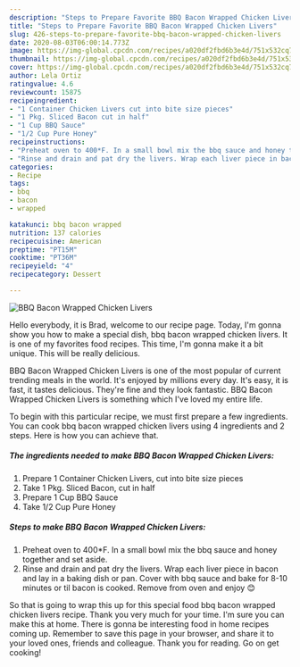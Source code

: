 ```yaml
---
description: "Steps to Prepare Favorite BBQ Bacon Wrapped Chicken Livers"
title: "Steps to Prepare Favorite BBQ Bacon Wrapped Chicken Livers"
slug: 426-steps-to-prepare-favorite-bbq-bacon-wrapped-chicken-livers
date: 2020-08-03T06:00:14.773Z
image: https://img-global.cpcdn.com/recipes/a020df2fbd6b3e4d/751x532cq70/bbq-bacon-wrapped-chicken-livers-recipe-main-photo.jpg
thumbnail: https://img-global.cpcdn.com/recipes/a020df2fbd6b3e4d/751x532cq70/bbq-bacon-wrapped-chicken-livers-recipe-main-photo.jpg
cover: https://img-global.cpcdn.com/recipes/a020df2fbd6b3e4d/751x532cq70/bbq-bacon-wrapped-chicken-livers-recipe-main-photo.jpg
author: Lela Ortiz
ratingvalue: 4.6
reviewcount: 15875
recipeingredient:
- "1 Container Chicken Livers cut into bite size pieces"
- "1 Pkg. Sliced Bacon cut in half"
- "1 Cup BBQ Sauce"
- "1/2 Cup Pure Honey"
recipeinstructions:
- "Preheat oven to 400*F. In a small bowl mix the bbq sauce and honey together and set aside."
- "Rinse and drain and pat dry the livers. Wrap each liver piece in bacon and lay in a baking dish or pan. Cover with bbq sauce and bake for 8-10 minutes or til bacon is cooked. Remove from oven and enjoy 😊"
categories:
- Recipe
tags:
- bbq
- bacon
- wrapped

katakunci: bbq bacon wrapped 
nutrition: 137 calories
recipecuisine: American
preptime: "PT15M"
cooktime: "PT36M"
recipeyield: "4"
recipecategory: Dessert

---
```



![BBQ Bacon Wrapped Chicken Livers](https://img-global.cpcdn.com/recipes/a020df2fbd6b3e4d/751x532cq70/bbq-bacon-wrapped-chicken-livers-recipe-main-photo.jpg)

Hello everybody, it is Brad, welcome to our recipe page. Today, I'm gonna show you how to make a special dish, bbq bacon wrapped chicken livers. It is one of my favorites food recipes. This time, I'm gonna make it a bit unique. This will be really delicious.



BBQ Bacon Wrapped Chicken Livers is one of the most popular of current trending meals in the world. It's enjoyed by millions every day. It's easy, it is fast, it tastes delicious. They're fine and they look fantastic. BBQ Bacon Wrapped Chicken Livers is something which I've loved my entire life.


To begin with this particular recipe, we must first prepare a few ingredients. You can cook bbq bacon wrapped chicken livers using 4 ingredients and 2 steps. Here is how you can achieve that.

<!--inarticleads1-->

##### The ingredients needed to make BBQ Bacon Wrapped Chicken Livers:

1. Prepare 1 Container Chicken Livers, cut into bite size pieces
1. Take 1 Pkg. Sliced Bacon, cut in half
1. Prepare 1 Cup BBQ Sauce
1. Take 1/2 Cup Pure Honey




<!--inarticleads2-->

##### Steps to make BBQ Bacon Wrapped Chicken Livers:

1. Preheat oven to 400*F. In a small bowl mix the bbq sauce and honey together and set aside.
1. Rinse and drain and pat dry the livers. Wrap each liver piece in bacon and lay in a baking dish or pan. Cover with bbq sauce and bake for 8-10 minutes or til bacon is cooked. Remove from oven and enjoy 😊




So that is going to wrap this up for this special food bbq bacon wrapped chicken livers recipe. Thank you very much for your time. I'm sure you can make this at home. There is gonna be interesting food in home recipes coming up. Remember to save this page in your browser, and share it to your loved ones, friends and colleague. Thank you for reading. Go on get cooking!
